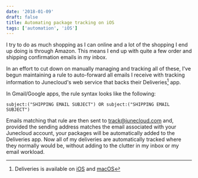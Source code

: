 ```yaml
---
date: '2018-01-09'
draft: false
title: Automating package tracking on iOS
tags: ['automation', 'iOS']
---
```


I try to do as much shopping as I can online and a lot of the shopping I end up doing is through Amazon. This means I end up with quite a few order and shipping confirmation emails in my inbox.<!-- excerpt -->

In an effort to cut down on manually managing and tracking all of these, I've begun maintaining a rule to auto-forward all emails I receive with tracking information to Junecloud's web service that backs their Deliveries[^1] app.

In Gmail/Google apps, the rule syntax looks like the following:

```text
subject:("SHIPPING EMAIL SUBJECT") OR subject:("SHIPPING EMAIL SUBJECT")
```

Emails matching that rule are then sent to <track@junecloud.com> and, provided the sending address matches the email associated with your Junecloud account, your packages will be automatically added to the Deliveries app. Now all of my deliveries are automatically tracked where they normally would be, without adding to the clutter in my inbox or my email workload.

[^1]: Deliveries is available on [iOS](https://itunes.apple.com/us/app/deliveries-a-package-tracker/id290986013) and [macOS](https://itunes.apple.com/us/app/deliveries-a-package-tracker/id924726344)
